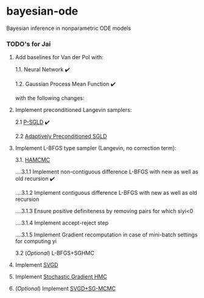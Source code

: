 # bayesian-ode

Bayesian inference in nonparametric ODE models

### TODO's for Jai

1. Add baselines for Van der Pol with:

    1.1. Neural Network :heavy_check_mark:
  
    1.2. Gaussian Process Mean Function :heavy_check_mark:

    with the following changes:

2. Implement preconditioned Langevin samplers:

    2.1 [P-SGLD](https://arxiv.org/pdf/1512.07666.pdf) :heavy_check_mark:

    2.2 [Adaptively Preconditioned SGLD](https://arxiv.org/pdf/1906.04324.pdf)

3. Implement L-BFGS type sampler (Langevin, no correction term):
    
    3.1. [HAMCMC](https://arxiv.org/pdf/1602.03442.pdf)

    ....3.1.1 Implement non-contiguous difference L-BFGS with new as well as old recursion :heavy_check_mark:

    ....3.1.2 Implement contiguous difference L-BFGS with new as well as old recursion

    ....3.1.3 Ensure positive definiteness by removing pairs for which siyi<0

    ....3.1.4 Implement accept-reject step

    ....3.1.5 Implement Gradient recomputation in case of mini-batch settings for computing yi

    3.2 (*Optional*) L-BFGS+SGHMC

4. Implement [SVGD](https://arxiv.org/pdf/1608.04471.pdf)

3. Implement [Stochastic Gradient HMC](https://arxiv.org/pdf/1402.4102.pdf)

4. (*Optional*) Implement [SVGD+SG-MCMC](https://arxiv.org/pdf/1812.00071.pdf)